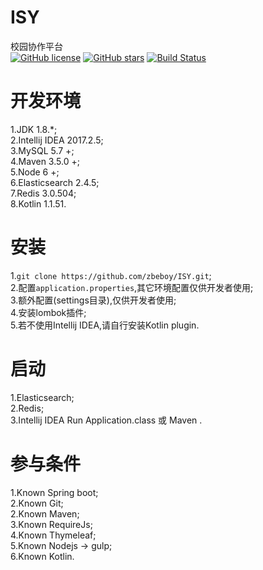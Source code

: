 # ISY
校园协作平台  
[![GitHub license](https://img.shields.io/badge/license-MIT-blue.svg)](https://raw.githubusercontent.com/zbeboy/ISY/dev/LICENSE) 
[![GitHub stars](https://img.shields.io/github/stars/zbeboy/ISY.svg)](https://github.com/zbeboy/ISY/stargazers) 
[![Build Status](https://travis-ci.org/zbeboy/ISY.svg?branch=dev)](https://travis-ci.org/zbeboy/ISY)
# 开发环境
1.JDK 1.8.*;  
2.Intellij IDEA 2017.2.5;  
3.MySQL 5.7 +;  
4.Maven 3.5.0 +;  
5.Node 6 +;  
6.Elasticsearch 2.4.5;  
7.Redis 3.0.504;  
8.Kotlin 1.1.51.
# 安装
1.`git clone https://github.com/zbeboy/ISY.git`;  
2.配置`application.properties`,其它环境配置仅供开发者使用;  
3.额外配置(settings目录),仅供开发者使用;  
4.安装lombok插件;  
5.若不使用Intellij IDEA,请自行安装Kotlin plugin.
# 启动
1.Elasticsearch;  
2.Redis;  
3.Intellij IDEA Run Application.class 或 Maven .  
# 参与条件
1.Known Spring boot;  
2.Known Git;  
2.Known Maven;  
3.Known RequireJs;  
4.Known Thymeleaf;  
5.Known Nodejs -> gulp;  
6.Known Kotlin.
